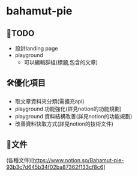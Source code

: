 # bahamut-pie

## 📝TODO
- 設計landing page
- playground 
  - 可以編輯群組(標題,包含的文章)

## 🛠優化項目
- 取文章資料夾分類(需擴充api)
- playground 功能強化(詳見notion的功能規劃)
- playground 資料結構改善(詳見notion的功能規劃)
- 改善資料快取方式(詳見notion的技術文件)

## 📔文件
(各種文件)[https://www.notion.so/Bahamut-pie-93b3c7d645b34f02ba87362f133cf8c6]
